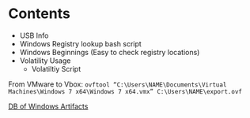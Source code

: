 # Contents

* USB Info
* Windows Registry lookup bash script
* Windows Beginnings (Easy to check registry locations)
* Volatility Usage
  * Volatiltiy Script
  
  
From VMware to Vbox: `ovftool “C:\Users\NAME\Documents\Virtual Machines\Windows 7 x64\Windows 7 x64.vmx” C:\Users\NAME\export.ovf`

[DB of Windows Artifacts](https://github.com/ForensicArtifacts/artifacts/blob/master/docs/Artifacts%20definition%20format%20and%20style%20guide.asciidoc)
